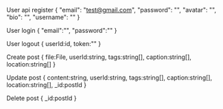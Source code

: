
User api register
{
  "email": "test@gmail.com",
  "password": "",
  "avatar": "",
  "bio": "",
  "username": ""
}

User login
{
  "email":"",
  "password":""
}

User logout
{
  userId:id,
  token:""
}

Create post
{
 file:File,
 userId:string,
 tags:string[],
 caption:string[],
 location:string[]
}

Update post
{
 content:string,
 userId:string,
 tags:string[],
 caption:string[],
 location:string[],
 _id:postId
}


Delete post
{
 _id:postId
}